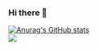 ### Hi there 👋

[![Anurag's GitHub stats](https://github-readme-stats.vercel.app/api?username=Kiharaten)](https://github.com/anuraghazra/github-readme-stats)  
![](https://komarev.com/ghpvc/?username=Kiharaten&color=brightgreen)

<!--
**yukiii0529/yukiii0529** is a ✨ _special_ ✨ repository because its `README.md` (this file) appears on your GitHub profile.

Here are some ideas to get you started:

- 🔭 I’m currently working on ...
- 🌱 I’m currently learning ...
- 👯 I’m looking to collaborate on ...
- 🤔 I’m looking for help with ...
- 💬 Ask me about ...
- 📫 How to reach me: ...
- 😄 Pronouns: ...
- ⚡ Fun fact: ...
-->
